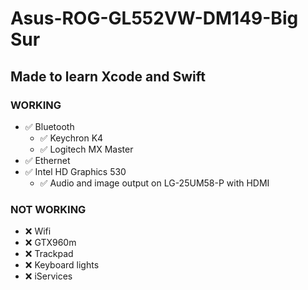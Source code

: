 # Asus-ROG-GL552VW-DM149-Big Sur
## Made to learn Xcode and Swift
### WORKING
- :white_check_mark: Bluetooth
  - :white_check_mark: Keychron K4
  - :white_check_mark: Logitech MX Master
- :white_check_mark: Ethernet
- :white_check_mark: Intel HD Graphics 530
  - :white_check_mark: Audio and image output on LG-25UM58-P with HDMI

### NOT WORKING
- :x: Wifi
- :x: GTX960m
- :x: Trackpad
- :x: Keyboard lights
- :x: iServices
